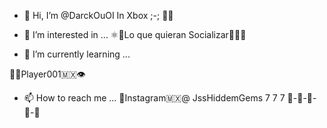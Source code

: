 - 👋 Hi, I’m @DarckOuOI In Xbox ;-; 🥴👻


- 👀 I’m interested in ... 
⚛️🦾Lo que quieran Socializar🤖🇲🇽

- 🌱 I’m currently learning ...

🥺🏴󠁧󠁢󠁷󠁬󠁳󠁿Player001🇲🇽👁️

- 📫 How to reach me ... 
👻Instagram🇲🇽@
JssHiddemGems
   7   7   7
🔱-🔞-🔞-🔞-🔱
